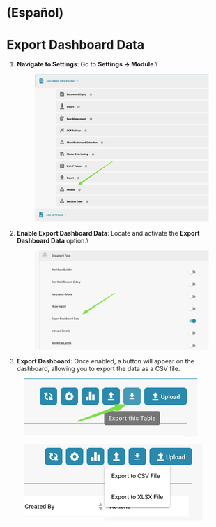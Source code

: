
# (Español)

# Export Dashboard Data

1.  **Navigate to Settings**: Go to **Settings → Module**.\


    <figure><img src="../../../../.gitbook/assets/image (10) (1) (2) (1).png" alt=""><figcaption></figcaption></figure>
2.  **Enable Export Dashboard Data**: Locate and activate the **Export Dashboard Data** option.\


    <figure><img src="../../../../.gitbook/assets/image (11) (1) (2) (1).png" alt=""><figcaption></figcaption></figure>
3. **Export Dashboard**: Once enabled, a button will appear on the dashboard, allowing you to export the data as a CSV file.

<figure><img src="../../../../.gitbook/assets/image (14) (1) (2) (1).png" alt=""><figcaption></figcaption></figure>

<figure><img src="../../../../.gitbook/assets/image (12) (1) (2) (1).png" alt=""><figcaption></figcaption></figure>
